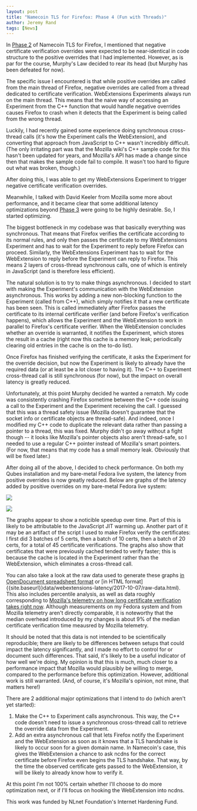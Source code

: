 ```yaml
---
layout: post
title: "Namecoin TLS for Firefox: Phase 4 (Fun with Threads)"
author: Jeremy Rand
tags: [News]
---
```


In [Phase 2]({{site.baseurl}}2017/09/30/firefox-tls-webext.html) of Namecoin TLS for Firefox, I mentioned that negative certificate verification overrides were expected to be near-identical in code structure to the positive overrides that I had implemented.  However, as is par for the course, Murphy's Law decided to rear its head (but Murphy has been defeated for now).

The specific issue I encountered is that while positive overrides are called from the main thread of Firefox, negative overrides are called from a thread dedicated to certificate verification.  WebExtensions Experiments always run on the main thread.  This means that the naive way of accessing an Experiment from the C++ function that would handle negative overrides causes Firefox to crash when it detects that the Experiment is being called from the wrong thread.

Luckily, I had recently gained some experience doing synchronous cross-thread calls (it's how the Experiment calls the WebExtension), and converting that approach from JavaScript to C++ wasn't incredibly difficult.  (The only irritating part was that the Mozilla wiki's C++ sample code for this hasn't been updated for years, and Mozilla's API has made a change since then that makes the sample code fail to compile.  It wasn't too hard to figure out what was broken, though.)

After doing this, I was able to get my WebExtensions Experiment to trigger negative certificate verification overrides.

Meanwhile, I talked with David Keeler from Mozilla some more about performance, and it became clear that some additional latency optimizations beyond [Phase 3]({{site.baseurl}}2017/10/07/firefox-tls-latency.html) were going to be highly desirable.  So, I started optimizing.

The biggest bottleneck in my codebase was that basically everything was synchronous.  That means that Firefox verifies the certificate according to its normal rules, and only then passes the certificate to my WebExtensions Experiment and has to wait for the Experiment to reply before Firefox can proceed.  Similarly, the WebExtensions Experiment has to wait for the WebExtension to reply before the Experiment can reply to Firefox.  This means 2 layers of cross-thread synchronous calls, one of which is entirely in JavaScript (and is therefore less efficient).

The natural solution is to try to make things asynchronous.  I decided to start with making the Experiment's communication with the WebExtension asynchronous.  This works by adding a new non-blocking function to the Experiment (called from C++), which simply notifies it that a new certificate has been seen.  This is called immediately after Firefox passes the certificate to its internal certificate verifier (and before Firefox's verification happens), which allows the Experiment and the WebExtension to work in parallel to Firefox's certificate verifier.  When the WebExtension concludes whether an override is warranted, it notifies the Experiment, which stores the result in a cache (right now this cache is a memory leak; periodically clearing old entries in the cache is on the to-do list).

Once Firefox has finished verifying the certificate, it asks the Experiment for the override decision, but now the Experiment is likely to already have the required data (or at least be a lot closer to having it).  The C++ to Experiment cross-thread call is still synchronous (for now), but the impact on overall latency is greatly reduced.

Unfortunately, at this point Murphy decided he wanted a rematch.  My code was consistently crashing Firefox sometime between the C++ code issuing a call to the Experiment and the Experiment receiving the call.  I guessed that this was a thread safety issue (Mozilla doesn't guarantee that the socket info or certificate objects are thread-safe).  And indeed, once I modified my C++ code to duplicate the relevant data rather than passing a pointer to a thread, this was fixed.  Murphy didn't go away without a fight though -- it looks like Mozilla's pointer objects also aren't thread-safe, so I needed to use a regular C++ pointer instead of Mozilla's smart pointers.  (For now, that means that my code has a small memory leak.  Obviously that will be fixed later.)

After doing all of the above, I decided to check performance.  On both my Qubes installation and my bare-metal Fedora live system, the latency from positive overrides is now greatly reduced.  Below are graphs of the latency added by positive overrides on my bare-metal Fedora live system:

<object data="{{site.baseurl}}data/webextensions-latency/2017-10-07/graph-uncached.svg" type="application/svg+xml"><img src="{{site.baseurl}}data/webextensions-latency/2017-10-07/graph-uncached.png"></object>

<object data="{{site.baseurl}}data/webextensions-latency/2017-10-07/graph-cached.svg" type="application/svg+xml"><img src="{{site.baseurl}}data/webextensions-latency/2017-10-07/graph-cached.png"></object>

The graphs appear to show a noticible speedup over time.  Part of this is likely to be attributable to the JavaScript JIT warming up.  Another part of it may be an artifact of the script I used to make Firefox verify the certificates: I first did 3 batches of 5 certs, then a batch of 10 certs, then a batch of 20 certs, for a total of 45 certificate verifications.  The graphs also show that certificates that were previously cached tended to verify faster; this is because the cache is located in the Experiment rather than the WebExtension, which eliminates a cross-thread call.

You can also take a look at the raw data used to generate these graphs [in OpenDocument spreadsheet format]({{site.baseurl}}data/webextensions-latency/2017-10-07/raw-data.ods) or [in HTML format]{{site.baseurl}}data/webextensions-latency/2017-10-07/raw-data.html).  This also includes percentile analysis, as well as data roughly corresponding to [Mozilla's telemetry on how long certificate verification takes right now](https://mzl.la/2hJH2Am).  Although measurements on my Fedora system and from Mozilla telemetry aren't directly comparable, it is noteworthy that the median overhead introduced by my changes is about 9% of the median certificate verification time meausred by Mozilla telemetry.

It should be noted that this data is not intended to be scientifically reproducible; there are likely to be differences between setups that could impact the latency significantly, and I made no effort to control for or document such differences.  That said, it's likely to be a useful indicator of how well we're doing.  My opinion is that this is much, much closer to a performance impact that Mozilla would plausibly be willing to merge, compared to the performance before this optimization.  However, additional work is still warranted.  (And, of course, it's Mozilla's opinion, not mine, that matters here!)

There are 2 additional major optimizations that I intend to do (which aren't yet started):

1. Make the C++ to Experiment calls asynchronous.  This way, the C++ code doesn't need to issue a synchronous cross-thread call to retrieve the override data from the Experiment.
2. Add an extra asynchronous call that lets Firefox notify the Experiment and the WebExtension as soon as it knows that a TLS handshake is likely to occur soon for a given domain name.  In Namecoin's case, this gives the WebExtension a chance to ask ncdns for the correct certificate before Firefox even begins the TLS handshake.  That way, by the time the observed certificate gets passed to the WebExtension, it will be likely to already know how to verify it.

At this point I'm not 100% certain whether I'll choose to do more optimization next, or if I'll focus on hooking the WebExtension into ncdns.

This work was funded by NLnet Foundation's Internet Hardening Fund.
